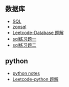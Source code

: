 ﻿##  数据库 

- [SQL](https://github.com/mayu1031/CS_Notes/blob/master/doc/sql/SQL_Note.md)
- [zoosql](https://github.com/mayu1031/CS_Notes/blob/master/doc/sql/zoosql.sql)
- [Leetcode-Database 题解]()
- [sql练习题一]()
- [sql练习题二]()

## python
- [python notes](https://github.com/mayu1031/CS_Notes/tree/master/doc/python/python_note)
- [Leetcode-python 题解](https://github.com/mayu1031/CS_Notes/tree/master/doc/python/leecode)

